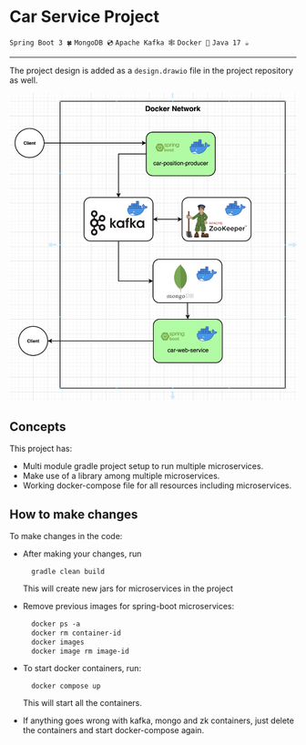 # Car Service Project
`Spring Boot 3 🍀` `MongoDB 💿` `Apache Kafka 🕸` `Docker 🐳` `Java 17 ☕️`

<hr/>

The project design is added as a `design.drawio` file in the project repository as well.

![Design](/design.png)

## Concepts
This project has:
* Multi module gradle project setup to run multiple microservices.
* Make use of a library among multiple microservices.
* Working docker-compose file for all resources including microservices.

## How to make changes
To make changes in the code:
* After making your changes, run 

        gradle clean build

    This will create new jars for microservices in the project

* Remove previous images for spring-boot microservices:
        
        docker ps -a
        docker rm container-id
        docker images 
        docker image rm image-id

* To start docker containers, run:

        docker compose up

    This will start all the containers.
* If anything goes wrong with kafka, mongo and zk containers, just delete the containers and start docker-compose again.